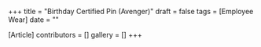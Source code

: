 +++
title = "Birthday Certified Pin (Avenger)"
draft = false
tags = [Employee Wear]
date = ""

[Article]
contributors = []
gallery = []
+++